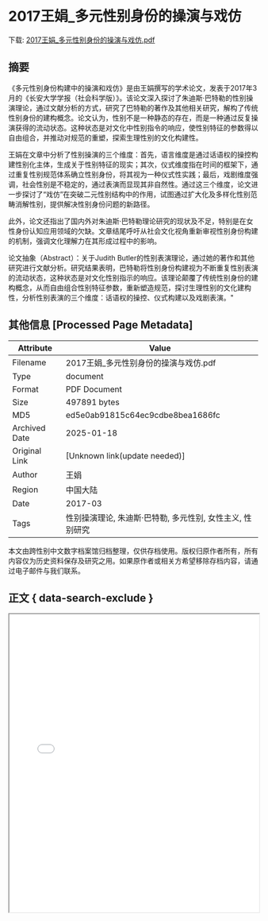 # 2017王娟_多元性别身份的操演与戏仿

<!-- tcd_download_link -->
下载: [2017王娟_多元性别身份的操演与戏仿.pdf](2017王娟_多元性别身份的操演与戏仿.pdf)
<!-- tcd_download_link_end -->

## 摘要

<!-- tcd_abstract -->
《多元性别身份构建中的操演和戏仿》是由王娟撰写的学术论文，发表于2017年3月的《长安大学学报（社会科学版）》。该论文深入探讨了朱迪斯·巴特勒的性别操演理论，通过文献分析的方式，研究了巴特勒的著作及其他相关研究，解构了传统性别身份的建构概念。论文认为，性别不是一种静态的存在，而是一种通过反复操演获得的流动状态。这种状态是对文化中性别指令的响应，使性别特征的参数得以自由组合，并推动对规范的重塑，探索生理性别的文化构建性。

王娟在文章中分析了性别操演的三个维度：首先，语言维度是通过话语权的操控构建性别化主体，生成关于性别特征的现实；其次，仪式维度指在时间的框架下，通过重复性别规范体系确立性别身份，将其视为一种仪式性实践；最后，戏剧维度强调，社会性别是不稳定的，通过表演而显现其非自然性。通过这三个维度，论文进一步探讨了“戏仿”在突破二元性别结构中的作用，试图通过扩大化及多样化性别范畴消解性别，提供解决性别身份问题的新路径。

此外，论文还指出了国内外对朱迪斯·巴特勒理论研究的现状及不足，特别是在女性身份认知应用领域的欠缺。文章结尾呼吁从社会文化视角重新审视性别身份构建的机制，强调文化理解力在其形成过程中的影响。

论文抽象（Abstract）：关于Judith Butler的性别表演理论，通过她的著作和其他研究进行文献分析。研究结果表明，巴特勒将性别身份构建视为不断重复性别表演的流动状态，这种状态是对文化性别指示的响应。该理论颠覆了传统性别身份的建构概念，从而自由组合性别特征参数，重新塑造规范，探讨生理性别的文化建构性，分析性别表演的三个维度：话语权的操控、仪式构建以及戏剧表演。"

<!-- tcd_abstract_end -->

## 其他信息 [Processed Page Metadata]

| Attribute       | Value                                  |
|-----------------|----------------------------------------|
| Filename        | 2017王娟_多元性别身份的操演与戏仿.pdf                             |
| Type            | document                                 |
| Format          | PDF Document                               |
| Size            | 497891 bytes                           |
| MD5             | ed5e0ab91815c64ec9cdbe8bea1686fc                                  |
| Archived Date   | 2025-01-18                             |
| Original Link   | [Unknown link(update needed)]                         |
| Author          | 王娟                               |
| Region          | 中国大陆                               |
| Date            | 2017-03                                 |
| Tags            | 性别操演理论, 朱迪斯·巴特勒, 多元性别, 女性主义, 性别研究                                 |

本文由跨性别中文数字档案馆归档整理，仅供存档使用。版权归原作者所有，所有内容仅为历史资料保存及研究之用。如果原作者或相关方希望移除存档内容，请通过电子邮件与我们联系。

## 正文 { data-search-exclude }

<!-- tcd_main_text -->
<iframe src="../2017王娟_多元性别身份的操演与戏仿.pdf" width="100%" height="600px">
    <p>无法显示PDF，请下载查看。</p>
</iframe>
<!-- tcd_main_text_end -->


